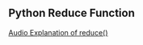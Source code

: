 ## Python Reduce Function
[Audio Explanation of reduce()](https://drive.google.com/drive/folders/150mzcQVoPLOwQf2YPWxcOy_IkOa3r9aP?usp=sharing)
